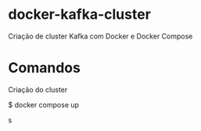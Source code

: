 # docker-kafka-cluster
Criação de cluster Kafka com Docker e Docker Compose

# Comandos

Criação do cluster 

$ docker compose up

s
